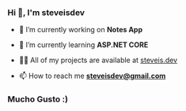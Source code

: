 
<h3 align="left">Hi 👋, I'm steveisdev</h3>

- 🔭 I’m currently working on **Notes App**

- 🌱 I’m currently learning **ASP.NET CORE**
  
- 👨‍💻 All of my projects are available at [steveis.dev](steveis.dev)
  
- 📫 How to reach me **steveisdev@gmail.com**

<h3 align="left">Mucho Gusto :)</h3
